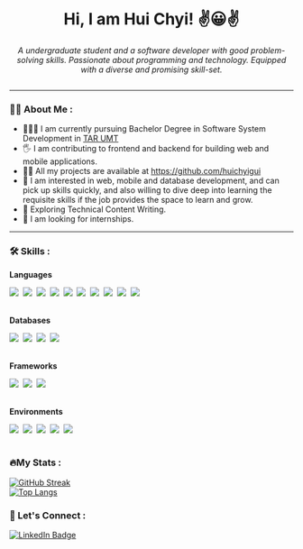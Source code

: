 ### <h1 align="center">Hi, I am Hui Chyi! ✌😀✌</h1>
<p align="center"><i>A undergraduate student and a software developer with good problem-solving skills. Passionate about
            programming and
            technology. Equipped with a diverse and promising skill-set.</i></p>
            <div align="center"><img src="https://komarev.com/ghpvc/?username=huichyigui&style=flat-square&color=blue" alt="" /></div>
            
---          
            
### :woman_technologist: About Me :
- 👨🏽‍🎓 I am currently pursuing Bachelor Degree in Software System Development in <a href="https://www.tarc.edu.my/">TAR UMT</a>
- 🖐 I am contributing to frontend and backend for building web and mobile applications.
- 👨‍💻 All my projects are available at <a href="https://github.com/huichyigui">https://github.com/huichyigui</a>
- 🔭 I am interested in web, mobile and database development, and can pick up skills quickly, and also willing to dive deep into learning the requisite skills if the job provides the space to learn and grow.
- :seedling: Exploring Technical Content Writing.
- 💞️ I am looking for internships.

---

### :hammer_and_wrench: Skills :
<b>Languages</b>
<div>
            <img src="https://img.shields.io/badge/Java-007396?style=flat-square&logo=Java&logoColor=white"/>&nbsp;
            <img src="https://img.shields.io/badge/kotlin-%237F52FF.svg?style=flat-square&logo=kotlin&logoColor=white"/>&nbsp;            
            <img src="https://img.shields.io/badge/dart-%230175C2.svg?style=flat-square&logo=dart&logoColor=white"/>&nbsp;            
            <img src="https://img.shields.io/badge/php-%23777BB4.svg?style=flat-square&logo=php&logoColor=white"/>&nbsp;            
            <img src="https://img.shields.io/badge/c%23-%23239120.svg?style=flat-square&logo=c-sharp&logoColor=white"/>&nbsp;
            <img src="https://img.shields.io/badge/c++-%2300599C.svg?style=flat-square&logo=c%2B%2B&logoColor=white"/>&nbsp; 
            <img src="https://img.shields.io/badge/Python-3776AB.svg?style=flat-square&logo=Python&logoColor=white"/>&nbsp; 
            <img src="https://img.shields.io/badge/HTML5-E34F26.svg?style=flat-square&logo=HTML5&logoColor=white"/>&nbsp;         
            <img src="https://img.shields.io/badge/CSS3-1572B6.svg?style=flat-square&logo=CSS3&logoColor=white"/>&nbsp;
            <img src="https://img.shields.io/badge/JavaScript-F7DF1E.svg?style=flat-square&logo=JavaScript&logoColor=black"/>&nbsp;
</div></br>

<b>Databases</b>
<div>
            <img src="https://img.shields.io/badge/Microsoft%20SQL%20Server-CC2927?style=flat-square&logo=microsoft%20sql%20server&logoColor=white"/>&nbsp;
            <img src="https://img.shields.io/badge/Firebase-039BE5?style=flat-square&logo=Firebase&logoColor=white"/>&nbsp;
            <img src="https://img.shields.io/badge/mysql-%2300f.svg?style=flat-square&logo=mysql&logoColor=white"/>&nbsp;
            <img src="https://img.shields.io/badge/sqlite-%2307405e.svg?style=flat-square&logo=sqlite&logoColor=white"/>&nbsp;
</div></br>

<b>Frameworks</b>
<div>
            <img src="https://img.shields.io/badge/.NET-5C2D91?style=flat-square&logo=.net&logoColor=white"/>&nbsp;
            <img src="https://img.shields.io/badge/Flutter-%2302569B.svg?style=flat-square&logo=Flutter&logoColor=white"/>&nbsp;
            <img src="https://img.shields.io/badge/laravel-%23FF2D20.svg?style=flat-square&logo=laravel&logoColor=white"/>&nbsp;
</div></br>

<b>Environments</b>
<div>
            <img src="https://img.shields.io/badge/Android%20Studio-3DDC84.svg?style=flat-square&logo=android-studio&logoColor=white"/>&nbsp;
            <img src="https://img.shields.io/badge/IntelliJIDEA-000000.svg?style=flat-square&logo=intellij-idea&logoColor=white"/>&nbsp;
            <img src="https://img.shields.io/badge/NetBeansIDE-1B6AC6.svg?style=flat-square&logo=apache-netbeans-ide&logoColor=white"/>&nbsp;
            <img src="https://img.shields.io/badge/Visual%20Studio%20Code-0078d7.svg?style=flat-square&logo=visual-studio-code&logoColor=white"/>&nbsp;
            <img src="https://img.shields.io/badge/Visual%20Studio-5C2D91.svg?style=flat-square&logo=visual-studio&logoColor=white"/>&nbsp;
</div></br>

### 🔥My Stats :
[![GitHub Streak](http://github-readme-streak-stats.herokuapp.com?user=huichyigui&theme=dark)](https://git.io/streak-stats)</br>
[![Top Langs](https://github-readme-stats.vercel.app/api/top-langs/?username=huichyigui&layout=compact&theme=dark)](https://github.com/anuraghazra/github-readme-stats)

### 🤝 Let's Connect :
<div id="badges">
    <a href="https://www.linkedin.com/in/hui-chyi-gui-47637b242/">
        <img src="https://img.shields.io/badge/LinkedIn-blue?style=for-the-badge&logo=linkedin&logoColor=white"
            alt="LinkedIn Badge" />
    </a>
    <!-- <img src="https://img.shields.io/badge/YouTube-red?style=for-the-badge&logo=youtube&logoColor=white"
        alt="Youtube Badge" />
    <img src="https://img.shields.io/badge/Twitter-blue?style=for-the-badge&logo=twitter&logoColor=white"
        alt="Twitter Badge" /> -->
</div>

<!--
**huichyigui/huichyigui** is a ✨ _special_ ✨ repository because its `README.md` (this file) appears on your GitHub profile.

Here are some ideas to get you started:

- 🔭 I’m currently working on ...
- 🌱 I’m currently learning ...
- 👯 I’m looking to collaborate on ...
- 🤔 I’m looking for help with ...
- 💬 Ask me about ...
- 📫 How to reach me: ...
- 😄 Pronouns: ...
- ⚡ Fun fact: ...
-->

